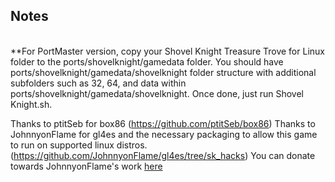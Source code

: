 ## Notes
<br/>
**For PortMaster version, copy your Shovel Knight Treasure Trove for Linux folder to the ports/shovelknight/gamedata folder.  You should have ports/shovelknight/gamedata/shovelknight folder structure with additional subfolders such as 32, 64, and data within ports/shovelknight/gamedata/shovelknight.  Once done, just run Shovel Knight.sh.

Thanks to ptitSeb for box86 (https://github.com/ptitSeb/box86)
Thanks to JohnnyonFlame for gl4es and the necessary packaging to allow this game to run on supported linux distros. (https://github.com/JohnnyonFlame/gl4es/tree/sk_hacks)
You can donate towards JohnnyonFlame's work [here](https://ko-fi.com/johnnyonflame)
<br/>
